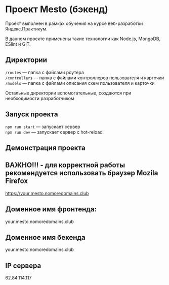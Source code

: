 # Проект Mesto (бэкенд) 

Проект выполнен в рамках обучения на курсе веб-разработки Яндекс.Практикум.

В данном проекте применены такие технологии как Node.js, MongoDB, ESlint и GIT.


## Директории

`/routes` — папка с файлами роутера  
`/controllers` — папка с файлами контроллеров пользователя и карточки   
`/models` — папка с файлами описания схем пользователя и карточки  
  
Остальные директории вспомогательные, создаются при необходимости разработчиком

## Запуск проекта

`npm run start` — запускает сервер   
`npm run dev` — запускает сервер с hot-reload

## Демонстрация проекта

## ВАЖНО!!! - для корректной работы рекомендуется использовать браузер Mozila Firefox

https://your.mesto.nomoredomains.club

## Доменное имя фронтенда:

your.mesto.nomoredomains.club

## Доменное имя бекенда

your.mesto.nomoredomains.club

## IP сервера

62.84.114.117